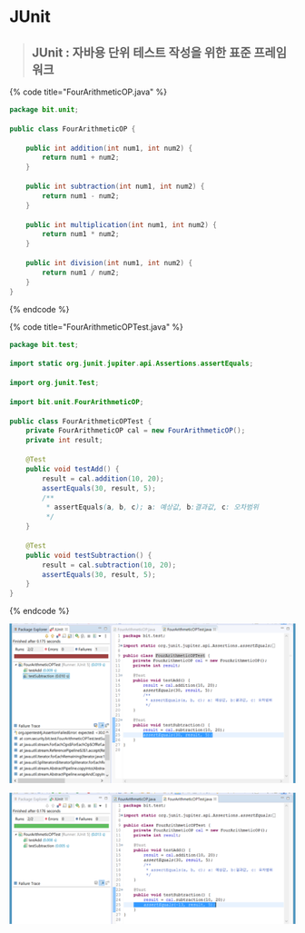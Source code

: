 # JUnit

> ## JUnit : 자바용 단위 테스트 작성을 위한 표준 프레임워크



{% code title="FourArithmeticOP.java" %}
```java
package bit.unit;

public class FourArithmeticOP {

	public int addition(int num1, int num2) {
		return num1 + num2;
	}

	public int subtraction(int num1, int num2) {
		return num1 - num2;
	}

	public int multiplication(int num1, int num2) {
		return num1 * num2;
	}

	public int division(int num1, int num2) {
		return num1 / num2;
	}
}
```
{% endcode %}

{% code title="FourArithmeticOPTest.java" %}
```java
package bit.test;

import static org.junit.jupiter.api.Assertions.assertEquals;

import org.junit.Test;

import bit.unit.FourArithmeticOP;

public class FourArithmeticOPTest {
	private FourArithmeticOP cal = new FourArithmeticOP();
	private int result;

	@Test
	public void testAdd() {
		result = cal.addition(10, 20);
		assertEquals(30, result, 5);
		/**
		 * assertEquals(a, b, c); a: 예상값, b:결과값, c: 오차범위
		 */
	}

	@Test
	public void testSubtraction() {
		result = cal.subtraction(10, 20);
		assertEquals(30, result, 5);
	}
}

```
{% endcode %}

![](../../.gitbook/assets/assert-partial-failure.png)

![](../../.gitbook/assets/assert-success.png)

>

